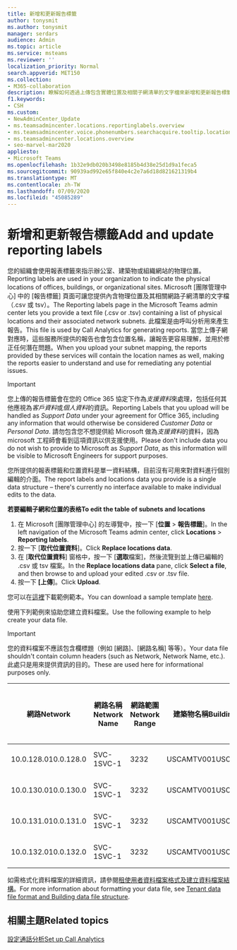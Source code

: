 ```yaml
---
title: 新增和更新報告標籤
author: tonysmit
ms.author: tonysmit
manager: serdars
audience: Admin
ms.topic: article
ms.service: msteams
ms.reviewer: ''
localization_priority: Normal
search.appverid: MET150
ms.collection:
- M365-collaboration
description: 瞭解如何透過上傳包含實體位置及相關子網清單的文字檔來新增和更新報告標籤。
f1.keywords:
- CSH
ms.custom:
- NewAdminCenter_Update
- ms.teamsadmincenter.locations.reportinglabels.overview
- ms.teamsadmincenter.voice.phonenumbers.searchacquire.tooltip.location
- ms.teamsadmincenter.locations.overview
- seo-marvel-mar2020
appliesto:
- Microsoft Teams
ms.openlocfilehash: 1b32e9db020b3498e8185b4d38e25d1d9a1feca5
ms.sourcegitcommit: 90939ad992e65f840e4c2e7a6d18d821621319b4
ms.translationtype: MT
ms.contentlocale: zh-TW
ms.lasthandoff: 07/09/2020
ms.locfileid: "45085289"
---
```

<a name="add-and-update-reporting-labels"></a><span data-ttu-id="5cdd5-103">新增和更新報告標籤</span><span class="sxs-lookup"><span data-stu-id="5cdd5-103">Add and update reporting labels</span></span>
============================

<span data-ttu-id="5cdd5-104">您的組織會使用報表標籤來指示辦公室、建築物或組織網站的物理位置。</span><span class="sxs-lookup"><span data-stu-id="5cdd5-104">Reporting labels are used in your organization to indicate the physical locations of offices, buildings, or organizational sites.</span></span> <span data-ttu-id="5cdd5-105">Microsoft [團隊管理中心] 中的 [報告標籤] 頁面可讓您提供內含物理位置及其相關網路子網清單的文字檔（.csv 或 tsv）。</span><span class="sxs-lookup"><span data-stu-id="5cdd5-105">The Reporting labels page in the Microsoft Teams admin center lets you provide a text file (.csv or .tsv) containing a list of physical locations and their associated network subnets.</span></span> <span data-ttu-id="5cdd5-106">此檔案是由呼叫分析用來產生報告。</span><span class="sxs-lookup"><span data-stu-id="5cdd5-106">This file is used by Call Analytics for generating reports.</span></span> <span data-ttu-id="5cdd5-107">當您上傳子網對應時，這些服務所提供的報告也會包含位置名稱，讓報告更容易理解，並用於修正任何潛在問題。</span><span class="sxs-lookup"><span data-stu-id="5cdd5-107">When you upload your subnet mapping, the reports provided by these services will contain the location names as well, making the reports easier to understand and use for remediating any potential issues.</span></span>

> [!IMPORTANT]
> <span data-ttu-id="5cdd5-108">您上傳的報告標籤會在您的 Office 365 協定下作為*支援資料*來處理，包括任何其他應視為*客戶資料*或*個人資料*的資訊。</span><span class="sxs-lookup"><span data-stu-id="5cdd5-108">Reporting Labels that you upload will be handled as *Support Data* under your agreement for Office 365, including any information that would otherwise be considered *Customer Data* or *Personal Data*.</span></span> <span data-ttu-id="5cdd5-109">請勿包含您不想提供給 Microsoft 做為*支援資料*的資料，因為 microsoft 工程師會看到這項資訊以供支援使用。</span><span class="sxs-lookup"><span data-stu-id="5cdd5-109">Please don't include data you do not wish to provide to Microsoft as *Support Data*, as this information will be visible to Microsoft Engineers for support purposes.</span></span>

<span data-ttu-id="5cdd5-110">您所提供的報表標籤和位置資料是單一資料結構，目前沒有可用來對資料進行個別編輯的介面。</span><span class="sxs-lookup"><span data-stu-id="5cdd5-110">The report labels and locations data you provide is a single data structure – there's currently no interface available to make individual edits to the data.</span></span>

<span data-ttu-id="5cdd5-111">**若要編輯子網和位置的表格**</span><span class="sxs-lookup"><span data-stu-id="5cdd5-111">**To edit the table of subnets and locations**</span></span>

1. <span data-ttu-id="5cdd5-112">在 Microsoft [團隊管理中心] 的左導覽中，按一下 [**位置**  >  **報告標籤**]。</span><span class="sxs-lookup"><span data-stu-id="5cdd5-112">In the left navigation of the Microsoft Teams admin center, click **Locations** > **Reporting labels**.</span></span>
2. <span data-ttu-id="5cdd5-113">按一下 [**取代位置資料**]。</span><span class="sxs-lookup"><span data-stu-id="5cdd5-113">Click **Replace locations data**.</span></span>
3. <span data-ttu-id="5cdd5-114">在 [**取代位置資料**] 窗格中，按一下 [**選取**檔案]，然後流覽到並上傳已編輯的 .csv 或 tsv 檔案。</span><span class="sxs-lookup"><span data-stu-id="5cdd5-114">In the **Replace locations data** pane, click **Select a file**, and then browse to and upload your edited .csv or .tsv file.</span></span>
4. <span data-ttu-id="5cdd5-115">按一下 **[上傳**]。</span><span class="sxs-lookup"><span data-stu-id="5cdd5-115">Click **Upload**.</span></span>

<span data-ttu-id="5cdd5-116">您可以在[這裡](https://github.com/MicrosoftDocs/OfficeDocs-SkypeForBusiness/blob/live/Teams/downloads/locations-template.zip?raw=true)下載範例範本。</span><span class="sxs-lookup"><span data-stu-id="5cdd5-116">You can download a sample template [here](https://github.com/MicrosoftDocs/OfficeDocs-SkypeForBusiness/blob/live/Teams/downloads/locations-template.zip?raw=true).</span></span>

<span data-ttu-id="5cdd5-117">使用下列範例來協助您建立資料檔案。</span><span class="sxs-lookup"><span data-stu-id="5cdd5-117">Use the following example to help create your data file.</span></span>

> [!IMPORTANT]
> <span data-ttu-id="5cdd5-118">您的資料檔案不應該包含欄標題（例如 [網路]、[網路名稱] 等等）。</span><span class="sxs-lookup"><span data-stu-id="5cdd5-118">Your data file shouldn't contain column headers (such as Network, Network Name, etc.).</span></span> <span data-ttu-id="5cdd5-119">此處只是用來提供資訊的目的。</span><span class="sxs-lookup"><span data-stu-id="5cdd5-119">These are used here for informational purposes only.</span></span> <br>

|<span data-ttu-id="5cdd5-120">網路</span><span class="sxs-lookup"><span data-stu-id="5cdd5-120">Network</span></span>|<span data-ttu-id="5cdd5-121">網路名稱</span><span class="sxs-lookup"><span data-stu-id="5cdd5-121">Network Name</span></span>|<span data-ttu-id="5cdd5-122">網路範圍</span><span class="sxs-lookup"><span data-stu-id="5cdd5-122">Network Range</span></span>|<span data-ttu-id="5cdd5-123">建築物名稱</span><span class="sxs-lookup"><span data-stu-id="5cdd5-123">Building Name</span></span>|<span data-ttu-id="5cdd5-124">擁有權類型</span><span class="sxs-lookup"><span data-stu-id="5cdd5-124">Ownership Type</span></span>|<span data-ttu-id="5cdd5-125">建築物類型</span><span class="sxs-lookup"><span data-stu-id="5cdd5-125">Building Type</span></span>|<span data-ttu-id="5cdd5-126">建立 Office 類型</span><span class="sxs-lookup"><span data-stu-id="5cdd5-126">Building Office Type</span></span>|<span data-ttu-id="5cdd5-127">座</span><span class="sxs-lookup"><span data-stu-id="5cdd5-127">City</span></span>|<span data-ttu-id="5cdd5-128">郵遞區號</span><span class="sxs-lookup"><span data-stu-id="5cdd5-128">Zip Code</span></span>|<span data-ttu-id="5cdd5-129">國家</span><span class="sxs-lookup"><span data-stu-id="5cdd5-129">Country</span></span>|<span data-ttu-id="5cdd5-130">市</span><span class="sxs-lookup"><span data-stu-id="5cdd5-130">State</span></span>|<span data-ttu-id="5cdd5-131">地區</span><span class="sxs-lookup"><span data-stu-id="5cdd5-131">Region</span></span>|<span data-ttu-id="5cdd5-132">在 Corp 內</span><span class="sxs-lookup"><span data-stu-id="5cdd5-132">Inside Corp</span></span>|<span data-ttu-id="5cdd5-133">快速路線</span><span class="sxs-lookup"><span data-stu-id="5cdd5-133">Express Route</span></span>|
|-|-|-|-|-|-|-|-|-|-|-|-|-|-|
|<span data-ttu-id="5cdd5-134">10.0.128.0</span><span class="sxs-lookup"><span data-stu-id="5cdd5-134">10.0.128.0</span></span>    |<span data-ttu-id="5cdd5-135">SVC-1</span><span class="sxs-lookup"><span data-stu-id="5cdd5-135">SVC-1</span></span>|<span data-ttu-id="5cdd5-136">32</span><span class="sxs-lookup"><span data-stu-id="5cdd5-136">32</span></span>|<span data-ttu-id="5cdd5-137">USCAMTV001</span><span class="sxs-lookup"><span data-stu-id="5cdd5-137">USCAMTV001</span></span>|<span data-ttu-id="5cdd5-138">Contoso 租賃 RE&F</span><span class="sxs-lookup"><span data-stu-id="5cdd5-138">Contoso Leased RE&F</span></span>|<span data-ttu-id="5cdd5-139">Office</span><span class="sxs-lookup"><span data-stu-id="5cdd5-139">Office</span></span>|<span data-ttu-id="5cdd5-140">重新&F</span><span class="sxs-lookup"><span data-stu-id="5cdd5-140">RE&F</span></span>|<span data-ttu-id="5cdd5-141">山地視圖</span><span class="sxs-lookup"><span data-stu-id="5cdd5-141">Mountain View</span></span>|<span data-ttu-id="5cdd5-142">94043</span><span class="sxs-lookup"><span data-stu-id="5cdd5-142">94043</span></span>|<span data-ttu-id="5cdd5-143">一下</span><span class="sxs-lookup"><span data-stu-id="5cdd5-143">US</span></span>|<span data-ttu-id="5cdd5-144">頒發</span><span class="sxs-lookup"><span data-stu-id="5cdd5-144">CA</span></span>|<span data-ttu-id="5cdd5-145">一下</span><span class="sxs-lookup"><span data-stu-id="5cdd5-145">US</span></span>|<span data-ttu-id="5cdd5-146">1</span><span class="sxs-lookup"><span data-stu-id="5cdd5-146">1</span></span>|<span data-ttu-id="5cdd5-147">1</span><span class="sxs-lookup"><span data-stu-id="5cdd5-147">1</span></span>|
|<span data-ttu-id="5cdd5-148">10.0.130.0</span><span class="sxs-lookup"><span data-stu-id="5cdd5-148">10.0.130.0</span></span>    |<span data-ttu-id="5cdd5-149">SVC-1</span><span class="sxs-lookup"><span data-stu-id="5cdd5-149">SVC-1</span></span>|<span data-ttu-id="5cdd5-150">32</span><span class="sxs-lookup"><span data-stu-id="5cdd5-150">32</span></span>|<span data-ttu-id="5cdd5-151">USCAMTV001</span><span class="sxs-lookup"><span data-stu-id="5cdd5-151">USCAMTV001</span></span>|<span data-ttu-id="5cdd5-152">Contoso 租賃 RE&F</span><span class="sxs-lookup"><span data-stu-id="5cdd5-152">Contoso Leased RE&F</span></span>|<span data-ttu-id="5cdd5-153">Office</span><span class="sxs-lookup"><span data-stu-id="5cdd5-153">Office</span></span>|<span data-ttu-id="5cdd5-154">重新&F</span><span class="sxs-lookup"><span data-stu-id="5cdd5-154">RE&F</span></span>|<span data-ttu-id="5cdd5-155">山地視圖</span><span class="sxs-lookup"><span data-stu-id="5cdd5-155">Mountain View</span></span>|<span data-ttu-id="5cdd5-156">94043</span><span class="sxs-lookup"><span data-stu-id="5cdd5-156">94043</span></span>|<span data-ttu-id="5cdd5-157">一下</span><span class="sxs-lookup"><span data-stu-id="5cdd5-157">US</span></span>|<span data-ttu-id="5cdd5-158">頒發</span><span class="sxs-lookup"><span data-stu-id="5cdd5-158">CA</span></span>|<span data-ttu-id="5cdd5-159">一下</span><span class="sxs-lookup"><span data-stu-id="5cdd5-159">US</span></span>|<span data-ttu-id="5cdd5-160">1</span><span class="sxs-lookup"><span data-stu-id="5cdd5-160">1</span></span>|<span data-ttu-id="5cdd5-161">1</span><span class="sxs-lookup"><span data-stu-id="5cdd5-161">1</span></span>|
|<span data-ttu-id="5cdd5-162">10.0.131.0</span><span class="sxs-lookup"><span data-stu-id="5cdd5-162">10.0.131.0</span></span>    |<span data-ttu-id="5cdd5-163">SVC-1</span><span class="sxs-lookup"><span data-stu-id="5cdd5-163">SVC-1</span></span>|<span data-ttu-id="5cdd5-164">32</span><span class="sxs-lookup"><span data-stu-id="5cdd5-164">32</span></span>|<span data-ttu-id="5cdd5-165">USCAMTV001</span><span class="sxs-lookup"><span data-stu-id="5cdd5-165">USCAMTV001</span></span>|<span data-ttu-id="5cdd5-166">Contoso 租賃 RE&F</span><span class="sxs-lookup"><span data-stu-id="5cdd5-166">Contoso Leased RE&F</span></span>|<span data-ttu-id="5cdd5-167">Office</span><span class="sxs-lookup"><span data-stu-id="5cdd5-167">Office</span></span>|<span data-ttu-id="5cdd5-168">重新&F</span><span class="sxs-lookup"><span data-stu-id="5cdd5-168">RE&F</span></span>|<span data-ttu-id="5cdd5-169">山地視圖</span><span class="sxs-lookup"><span data-stu-id="5cdd5-169">Mountain View</span></span>|<span data-ttu-id="5cdd5-170">94043</span><span class="sxs-lookup"><span data-stu-id="5cdd5-170">94043</span></span>|<span data-ttu-id="5cdd5-171">一下</span><span class="sxs-lookup"><span data-stu-id="5cdd5-171">US</span></span>|<span data-ttu-id="5cdd5-172">頒發</span><span class="sxs-lookup"><span data-stu-id="5cdd5-172">CA</span></span>|<span data-ttu-id="5cdd5-173">一下</span><span class="sxs-lookup"><span data-stu-id="5cdd5-173">US</span></span>|<span data-ttu-id="5cdd5-174">1</span><span class="sxs-lookup"><span data-stu-id="5cdd5-174">1</span></span>|<span data-ttu-id="5cdd5-175">1</span><span class="sxs-lookup"><span data-stu-id="5cdd5-175">1</span></span>|
|<span data-ttu-id="5cdd5-176">10.0.132.0</span><span class="sxs-lookup"><span data-stu-id="5cdd5-176">10.0.132.0</span></span>    |<span data-ttu-id="5cdd5-177">SVC-1</span><span class="sxs-lookup"><span data-stu-id="5cdd5-177">SVC-1</span></span>|<span data-ttu-id="5cdd5-178">32</span><span class="sxs-lookup"><span data-stu-id="5cdd5-178">32</span></span>|<span data-ttu-id="5cdd5-179">USCAMTV001</span><span class="sxs-lookup"><span data-stu-id="5cdd5-179">USCAMTV001</span></span>|<span data-ttu-id="5cdd5-180">Contoso 租賃 RE&F</span><span class="sxs-lookup"><span data-stu-id="5cdd5-180">Contoso Leased RE&F</span></span>|<span data-ttu-id="5cdd5-181">Office</span><span class="sxs-lookup"><span data-stu-id="5cdd5-181">Office</span></span>|<span data-ttu-id="5cdd5-182">重新&F</span><span class="sxs-lookup"><span data-stu-id="5cdd5-182">RE&F</span></span>|<span data-ttu-id="5cdd5-183">山地視圖</span><span class="sxs-lookup"><span data-stu-id="5cdd5-183">Mountain View</span></span>|<span data-ttu-id="5cdd5-184">94043</span><span class="sxs-lookup"><span data-stu-id="5cdd5-184">94043</span></span>|<span data-ttu-id="5cdd5-185">一下</span><span class="sxs-lookup"><span data-stu-id="5cdd5-185">US</span></span>|<span data-ttu-id="5cdd5-186">頒發</span><span class="sxs-lookup"><span data-stu-id="5cdd5-186">CA</span></span>|<span data-ttu-id="5cdd5-187">一下</span><span class="sxs-lookup"><span data-stu-id="5cdd5-187">US</span></span>|<span data-ttu-id="5cdd5-188">1</span><span class="sxs-lookup"><span data-stu-id="5cdd5-188">1</span></span>|<span data-ttu-id="5cdd5-189">1</span><span class="sxs-lookup"><span data-stu-id="5cdd5-189">1</span></span>|

<span data-ttu-id="5cdd5-190">如需格式化資料檔案的詳細資訊，請參閱[租使用者資料檔案格式及建立資料檔案結構](CQD-upload-tenant-building-data.md#upload-building-data-file)。</span><span class="sxs-lookup"><span data-stu-id="5cdd5-190">For more information about formatting your data file, see [Tenant data file format and Building data file structure](CQD-upload-tenant-building-data.md#upload-building-data-file).</span></span>

## <a name="related-topics"></a><span data-ttu-id="5cdd5-191">相關主題</span><span class="sxs-lookup"><span data-stu-id="5cdd5-191">Related topics</span></span>

[<span data-ttu-id="5cdd5-192">設定通話分析</span><span class="sxs-lookup"><span data-stu-id="5cdd5-192">Set up Call Analytics</span></span>](set-up-call-analytics.md)

